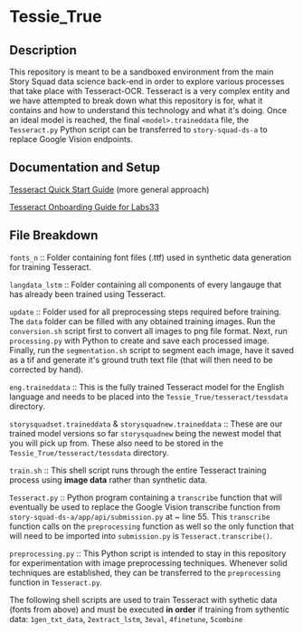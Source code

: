 # Tessie_True

## Description

This repository is meant to be a sandboxed environment from the main Story Squad data science back-end in order to explore various processes that take place with Tesseract-OCR. Tesseract is a very complex entity and we have attempted to break down what this repository is for, what it contains and how to understand this technology and what it's doing. Once an ideal model is reached, the final `<model>.traineddata` file, the `Tesseract.py` Python script can be transferred to `story-squad-ds-a` to replace Google Vision endpoints.

## Documentation and Setup

[Tesseract Quick Start Guide](https://docs.google.com/document/d/141EKgawPfkhSCKC4GrP9VUK3_TD2qFRKl4t3aE7825c/edit?usp=sharing) (more general approach)

[Tesseract Onboarding Guide for Labs33](https://docs.google.com/document/d/1I8GayxQ6_HOPAeYB81GpApwhIVsXfBqhrH3VSdi3pPQ/edit?usp=sharing)

## File Breakdown

`fonts_n`  :: Folder containing font files (.ttf) used in synthetic data generation for training Tesseract.

`langdata_lstm` :: Folder containing all components of every langauge that has already been trained using Tesseract.

`update` :: Folder used for all preprocessing steps required before training. The `data` folder can be filled with any obtained training images. Run the `conversion.sh` script first to convert all images to png file format. Next, run `processing.py` with Python to create and save each processed image. Finally, run the `segmentation.sh` script to segment each image, have it saved as a tif and generate it's ground truth text file (that will then need to be corrected by hand).

`eng.traineddata` :: This is the fully trained Tesseract model for the English language and needs to be placed into the `Tessie_True/tesseract/tessdata` directory.

`storysquadset.traineddata` & `storysquadnew.traineddata` :: These are our trained model versions so far `storysquadnew` being the newest model that you will pick up from. These also need to be stored in the `Tessie_True/tesseract/tessdata` directory.

`train.sh` :: This shell script runs through the entire Tesseract training process using **image data** rather than synthetic data.

`Tesseract.py` :: Python program containing a `transcribe` function that will eventually be used to replace the Google Vision transcribe function from `story-squad-ds-a/app/api/submission.py` at ~ line 55. This `transcribe` function calls on the `preprocessing` function as well so the only function that will need to be imported into `submission.py` is `Tesseract.transcribe()`.

`preprocessing.py` :: This Python script is intended to stay in this repository for experimentation with image preprocessing techniques. Whenever solid techniques are established, they can be transferred to the `preprocessing` function in `Tesseract.py`.

The following shell scripts are used to train Tesseract with sythetic data (fonts from above) and must be executed **in order** if training from sythentic data: `1gen_txt_data`, `2extract_lstm`, `3eval`, `4finetune`, `5combine`
